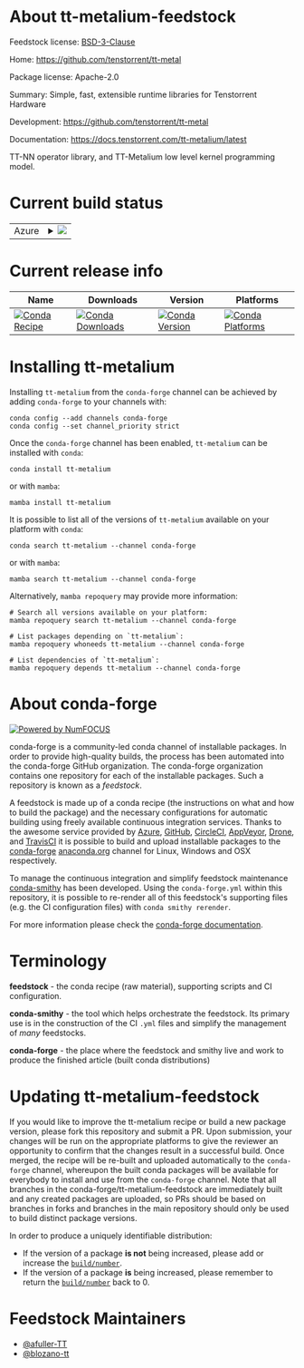 About tt-metalium-feedstock
===========================

Feedstock license: [BSD-3-Clause](https://github.com/conda-forge/tt-metalium-feedstock/blob/main/LICENSE.txt)

Home: https://github.com/tenstorrent/tt-metal

Package license: Apache-2.0

Summary: Simple, fast, extensible runtime libraries for Tenstorrent Hardware

Development: https://github.com/tenstorrent/tt-metal

Documentation: https://docs.tenstorrent.com/tt-metalium/latest

TT-NN operator library, and TT-Metalium low level kernel programming model.


Current build status
====================


<table>
    
  <tr>
    <td>Azure</td>
    <td>
      <details>
        <summary>
          <a href="https://dev.azure.com/conda-forge/feedstock-builds/_build/latest?definitionId=24937&branchName=main">
            <img src="https://dev.azure.com/conda-forge/feedstock-builds/_apis/build/status/tt-metalium-feedstock?branchName=main">
          </a>
        </summary>
        <table>
          <thead><tr><th>Variant</th><th>Status</th></tr></thead>
          <tbody><tr>
              <td>linux_64_python3.10.____cpython</td>
              <td>
                <a href="https://dev.azure.com/conda-forge/feedstock-builds/_build/latest?definitionId=24937&branchName=main">
                  <img src="https://dev.azure.com/conda-forge/feedstock-builds/_apis/build/status/tt-metalium-feedstock?branchName=main&jobName=linux&configuration=linux%20linux_64_python3.10.____cpython" alt="variant">
                </a>
              </td>
            </tr><tr>
              <td>linux_64_python3.11.____cpython</td>
              <td>
                <a href="https://dev.azure.com/conda-forge/feedstock-builds/_build/latest?definitionId=24937&branchName=main">
                  <img src="https://dev.azure.com/conda-forge/feedstock-builds/_apis/build/status/tt-metalium-feedstock?branchName=main&jobName=linux&configuration=linux%20linux_64_python3.11.____cpython" alt="variant">
                </a>
              </td>
            </tr><tr>
              <td>linux_64_python3.12.____cpython</td>
              <td>
                <a href="https://dev.azure.com/conda-forge/feedstock-builds/_build/latest?definitionId=24937&branchName=main">
                  <img src="https://dev.azure.com/conda-forge/feedstock-builds/_apis/build/status/tt-metalium-feedstock?branchName=main&jobName=linux&configuration=linux%20linux_64_python3.12.____cpython" alt="variant">
                </a>
              </td>
            </tr><tr>
              <td>linux_64_python3.9.____cpython</td>
              <td>
                <a href="https://dev.azure.com/conda-forge/feedstock-builds/_build/latest?definitionId=24937&branchName=main">
                  <img src="https://dev.azure.com/conda-forge/feedstock-builds/_apis/build/status/tt-metalium-feedstock?branchName=main&jobName=linux&configuration=linux%20linux_64_python3.9.____cpython" alt="variant">
                </a>
              </td>
            </tr>
          </tbody>
        </table>
      </details>
    </td>
  </tr>
</table>

Current release info
====================

| Name | Downloads | Version | Platforms |
| --- | --- | --- | --- |
| [![Conda Recipe](https://img.shields.io/badge/recipe-tt--metalium-green.svg)](https://anaconda.org/conda-forge/tt-metalium) | [![Conda Downloads](https://img.shields.io/conda/dn/conda-forge/tt-metalium.svg)](https://anaconda.org/conda-forge/tt-metalium) | [![Conda Version](https://img.shields.io/conda/vn/conda-forge/tt-metalium.svg)](https://anaconda.org/conda-forge/tt-metalium) | [![Conda Platforms](https://img.shields.io/conda/pn/conda-forge/tt-metalium.svg)](https://anaconda.org/conda-forge/tt-metalium) |

Installing tt-metalium
======================

Installing `tt-metalium` from the `conda-forge` channel can be achieved by adding `conda-forge` to your channels with:

```
conda config --add channels conda-forge
conda config --set channel_priority strict
```

Once the `conda-forge` channel has been enabled, `tt-metalium` can be installed with `conda`:

```
conda install tt-metalium
```

or with `mamba`:

```
mamba install tt-metalium
```

It is possible to list all of the versions of `tt-metalium` available on your platform with `conda`:

```
conda search tt-metalium --channel conda-forge
```

or with `mamba`:

```
mamba search tt-metalium --channel conda-forge
```

Alternatively, `mamba repoquery` may provide more information:

```
# Search all versions available on your platform:
mamba repoquery search tt-metalium --channel conda-forge

# List packages depending on `tt-metalium`:
mamba repoquery whoneeds tt-metalium --channel conda-forge

# List dependencies of `tt-metalium`:
mamba repoquery depends tt-metalium --channel conda-forge
```


About conda-forge
=================

[![Powered by
NumFOCUS](https://img.shields.io/badge/powered%20by-NumFOCUS-orange.svg?style=flat&colorA=E1523D&colorB=007D8A)](https://numfocus.org)

conda-forge is a community-led conda channel of installable packages.
In order to provide high-quality builds, the process has been automated into the
conda-forge GitHub organization. The conda-forge organization contains one repository
for each of the installable packages. Such a repository is known as a *feedstock*.

A feedstock is made up of a conda recipe (the instructions on what and how to build
the package) and the necessary configurations for automatic building using freely
available continuous integration services. Thanks to the awesome service provided by
[Azure](https://azure.microsoft.com/en-us/services/devops/), [GitHub](https://github.com/),
[CircleCI](https://circleci.com/), [AppVeyor](https://www.appveyor.com/),
[Drone](https://cloud.drone.io/welcome), and [TravisCI](https://travis-ci.com/)
it is possible to build and upload installable packages to the
[conda-forge](https://anaconda.org/conda-forge) [anaconda.org](https://anaconda.org/)
channel for Linux, Windows and OSX respectively.

To manage the continuous integration and simplify feedstock maintenance
[conda-smithy](https://github.com/conda-forge/conda-smithy) has been developed.
Using the ``conda-forge.yml`` within this repository, it is possible to re-render all of
this feedstock's supporting files (e.g. the CI configuration files) with ``conda smithy rerender``.

For more information please check the [conda-forge documentation](https://conda-forge.org/docs/).

Terminology
===========

**feedstock** - the conda recipe (raw material), supporting scripts and CI configuration.

**conda-smithy** - the tool which helps orchestrate the feedstock.
                   Its primary use is in the construction of the CI ``.yml`` files
                   and simplify the management of *many* feedstocks.

**conda-forge** - the place where the feedstock and smithy live and work to
                  produce the finished article (built conda distributions)


Updating tt-metalium-feedstock
==============================

If you would like to improve the tt-metalium recipe or build a new
package version, please fork this repository and submit a PR. Upon submission,
your changes will be run on the appropriate platforms to give the reviewer an
opportunity to confirm that the changes result in a successful build. Once
merged, the recipe will be re-built and uploaded automatically to the
`conda-forge` channel, whereupon the built conda packages will be available for
everybody to install and use from the `conda-forge` channel.
Note that all branches in the conda-forge/tt-metalium-feedstock are
immediately built and any created packages are uploaded, so PRs should be based
on branches in forks and branches in the main repository should only be used to
build distinct package versions.

In order to produce a uniquely identifiable distribution:
 * If the version of a package **is not** being increased, please add or increase
   the [``build/number``](https://docs.conda.io/projects/conda-build/en/latest/resources/define-metadata.html#build-number-and-string).
 * If the version of a package **is** being increased, please remember to return
   the [``build/number``](https://docs.conda.io/projects/conda-build/en/latest/resources/define-metadata.html#build-number-and-string)
   back to 0.

Feedstock Maintainers
=====================

* [@afuller-TT](https://github.com/afuller-TT/)
* [@blozano-tt](https://github.com/blozano-tt/)

